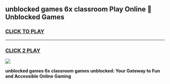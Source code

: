 
## unblocked games 6x classroom Play Online 👋 Unblocked Games
<h3>
<a href="https://premium.freeplayer.one?title=unblocked_games_6x_classroom&ref=19F">CLICK TO PLAY</a></h3>
<hr>

<h3>
<a href="https://premium.freeplayer.one?title=unblocked_games_6x_classroom&ref=19F">CLICK 2 PLAY</a>
  
</h3>

<a href="https://premium.freeplayer.one?title=unblocked_games_6x_classroom&ref=19F"><img src="https://clearcache.store/games.png"></a>


**unblocked games 6x classroom games unblocked: Your Gateway to Fun and Accessible Online Gaming**
